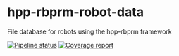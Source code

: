 # hpp-rbprm-robot-data
File database for robots using the hpp-rbprm framework

[![Pipeline status](https://gepgitlab.laas.fr/humanoid-path-planner/hpp-rbprm-robot-data/badges/master/pipeline.svg)](https://gepgitlab.laas.fr/humanoid-path-planner/hpp-rbprm-robot-data/commits/master)
[![Coverage report](https://gepgitlab.laas.fr/humanoid-path-planner/hpp-rbprm-robot-data/badges/master/coverage.svg?job=doc-coverage)](http://projects.laas.fr/gepetto/doc/humanoid-path-planner/hpp-rbprm-robot-data/master/coverage/)

